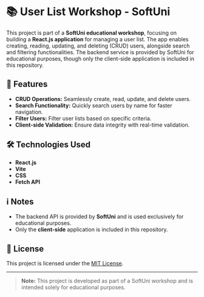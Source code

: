 # 📚 User List Workshop - SoftUni

This project is part of a **SoftUni educational workshop**, focusing on building a **React.js application** for managing a user list. The app enables creating, reading, updating, and deleting (CRUD) users, alongside search and filtering functionalities. The backend service is provided by SoftUni for educational purposes, though only the client-side application is included in this repository.

## 🚀 Features

- **CRUD Operations:** Seamlessly create, read, update, and delete users.
- **Search Functionality:** Quickly search users by name for faster navigation.
- **Filter Users:** Filter user lists based on specific criteria.
- **Client-side Validation:** Ensure data integrity with real-time validation.

## 🛠️ Technologies Used

- **React.js**  
- **Vite**  
- **CSS**  
- **Fetch API**  

## ℹ️ Notes

- The backend API is provided by **SoftUni** and is used exclusively for educational purposes.  
- Only the **client-side** application is included in this repository.  

## 📄 License

This project is licensed under the [MIT License](LICENSE).

---

> **Note:** This project is developed as part of a SoftUni workshop and is intended solely for educational purposes.
